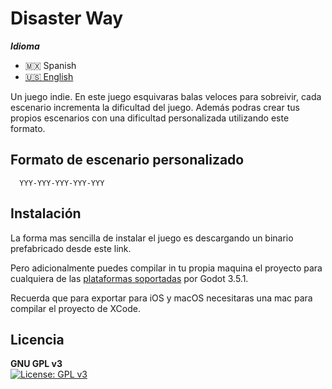 # Disaster Way

***Idioma***
- 🇲🇽 Spanish
- [🇺🇸 English](./README.md)

Un juego indie. En este juego esquivaras balas veloces para sobreivir, cada escenario incrementa la dificultad del juego. Además podras crear tus propios escenarios con una dificultad personalizada utilizando este formato.

## Formato de escenario personalizado

```
  YYY-YYY-YYY-YYY-YYY
```

## Instalación

La forma mas sencilla de instalar el juego es descargando un binario prefabricado desde este link.

Pero adicionalmente puedes compilar in tu propia maquina el proyecto para cualquiera de las [plataformas soportadas](https://docs.godotengine.org/en/3.5/tutorials/export/exporting_basics.html) por Godot 3.5.1.

Recuerda que para exportar para iOS y macOS necesitaras una mac para compilar el proyecto de XCode.
    
## Licencia

**GNU GPL v3**  
[![License: GPL v3](https://img.shields.io/badge/License-GPLv3-blue.svg)](https://www.gnu.org/licenses/gpl-3.0)